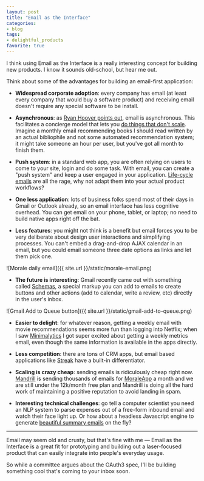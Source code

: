 ```yaml
---
layout: post
title: "Email as the Interface"
categories:
- blog
tags:
- delightful_products
favorite: true
---
```


I think using Email as the Interface is a really interesting concept for building new
products. I know it sounds old-school, but hear me out.

Think about some of the advantages for building an email-first application:

* **Widespread corporate adoption**: every company has email (at least every company that
would buy a software product) and receiving email doesn't require any special software
to be install.

* **Asynchronous**: as [Ryan Hoover points out][rh], email is asynchronous. This facilitates a
concierge model that lets you [do things that don't scale][pg]. Imagine a monthly email
recommending books I should read written by an actual bibliophile and not some automated
recommendation system; it might take someone an hour per user, but you've got all month
to finish them.

[rh]: http://ryanhoover.me/post/43986871442/email-first-startups
[pg]: http://paulgraham.com/ds.html

* **Push system**: in a standard web app, you are often relying on users to come to your site,
login and do some task. With email, you can create a "push system" and keep a user engaged
in your application. [Life-cycle emails][lc] are all the rage, why not adapt them into your actual
product workflows?

[lc]: https://training.kalzumeus.com/lifecycle-emails

* **One less application**: lots of business folks spend most of their days in Gmail or Outlook
already, so an email interface has less cognitive overhead. You can get email on your phone,
tablet, or laptop; no need to build native apps right off the bat.

* **Less features**: you might not think is a benefit but email forces you to be very deliberate
about design user interactions and simplifying processes. You can't embed a drag-and-drop AJAX
calendar in an email, but you could email someone three date options as links and let them
pick one.

![Morale daily email]({{ site.url }}/static/morale-email.png)

* **The future is interesting**: Gmail recently came out with something called [Schemas][sc], a
special markup you can add to emails to create buttons and other actions (add to calendar,
write a review, etc) directly in the user's inbox.

![Gmail Add to Queue button]({{ site.url }}/static/gmail-add-to-queue.png)

[sc]: https://developers.google.com/gmail/schemas/reference/one-click-action

* **Easier to delight**: for whatever reason, getting a weekly email with movie recommendations
seems more fun than logging into Netflix; when I saw [Minimalytics][ma] I got super excited about
getting a weekly metrics email, even though the same information is available in the apps
directly.

[ma]: http://www.minimalytics.com/

* **Less competition**: there are tons of CRM apps, but email based applications like [Streak][st] have
a built-in differentiator.

[st]: http://www.streak.com/

* **Scaling is crazy cheap**: sending emails is ridiculously cheap right now. [Mandrill][md] is sending
thousands of emails for [MoraleApp][morale] a month and we are still under the 12k/month free plan
and Mandrill is doing all the hard work of maintaining a positive reputation to avoid landing in spam.

* **Interesting technical challenges**: go tell a computer scientist you need an NLP
system to parse expenses out of a free-form inbound email and watch their face light up. Or how 
about a headless Javascript engine to generate [beautiful summary emails][ps] on the fly?

[ps]: http://blog.parsely.com/post/34241210620/whatever-it-takes

---

Email may seem old and crusty, but that's fine with me &mdash; Email as the Interface is a great
fit for prototyping and building out a laser-focused product that can easily integrate into
people's everyday usage. 

So while a committee argues about the OAuth3 spec, I'll be building something cool that's coming 
to your inbox soon.

[morale]: /morale/
[md]: http://mandrill.com/pricing/
[sc]: https://developers.google.com/gmail/schemas/


